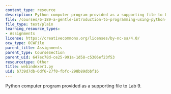 ```yaml
---
content_type: resource
description: Python computer program provided as a supporting file to Lab 9.
file: /courses/6-189-a-gentle-introduction-to-programming-using-python-january-iap-2008/b739d7db6df627f0fbfc298b89dbbf16_webindexer1.py
file_type: text/plain
learning_resource_types:
- Assignments
license: https://creativecommons.org/licenses/by-nc-sa/4.0/
ocw_type: OCWFile
parent_title: Assignments
parent_type: CourseSection
parent_uid: 647ec78d-ce25-991a-1d58-c5306ef23f53
resourcetype: Other
title: webindexer1.py
uid: b739d7db-6df6-27f0-fbfc-298b89dbbf16
---
```

Python computer program provided as a supporting file to Lab 9.